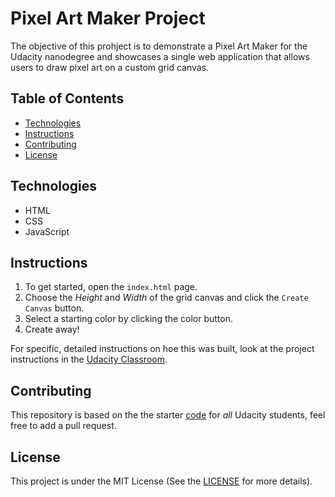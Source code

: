# Pixel Art Maker Project
The objective of this prohject is to demonstrate a Pixel Art Maker for the Udacity nanodegree and showcases a single web application that allows users to draw pixel art on a custom grid canvas. 

## Table of Contents

* [Technologies](#technologies)
* [Instructions](#instructions)
* [Contributing](#contributing)
* [License](#license)

## Technologies
- HTML
- CSS
- JavaScript

## Instructions

1. To get started, open the `index.html` page.
2. Choose the _Height_ and _Width_ of the grid canvas and click the `Create Canvas` button.
3. Select a starting color by clicking the color button.
3. Create away!

For specific, detailed instructions on hoe this was built, look at the project instructions in the [Udacity Classroom](https://classroom.udacity.com/me).

## Contributing

This repository is based on the the starter [code](https://github.com/udacity/project-pixel-art-maker-starter) for _all_ Udacity students, feel free to add a pull request.

## License

This project is under the MIT License (See the [LICENSE](LICENSE.md) for more details).